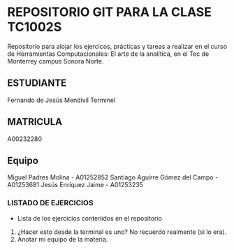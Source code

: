 # REPOSITORIO GIT PARA LA CLASE TC1002S
Repositorio para alojar los ejercicos, prácticas y tareas a realizar 
en el curso de Herramientas Computacionales: El arte de la analítica,
en el Tec de Monterrey campus Sonora Norte.

## ESTUDIANTE 
Fernando de Jesús Mendivil Terminel

## MATRICULA
A00232280

## Equipo
Miguel Padres Molina - A01252852
Santiago Aguirre Gómez del Campo - A01253681
Jesús Enríquez Jaime - A01253235

### LISTADO DE EJERCICIOS
* Lista de los ejercicios contenidos en el repositorio
1. ¿Hacer esto desde la terminal es uno? No recuerdo realmente (si lo era).
2. Anotar mi equipo de la materia.
